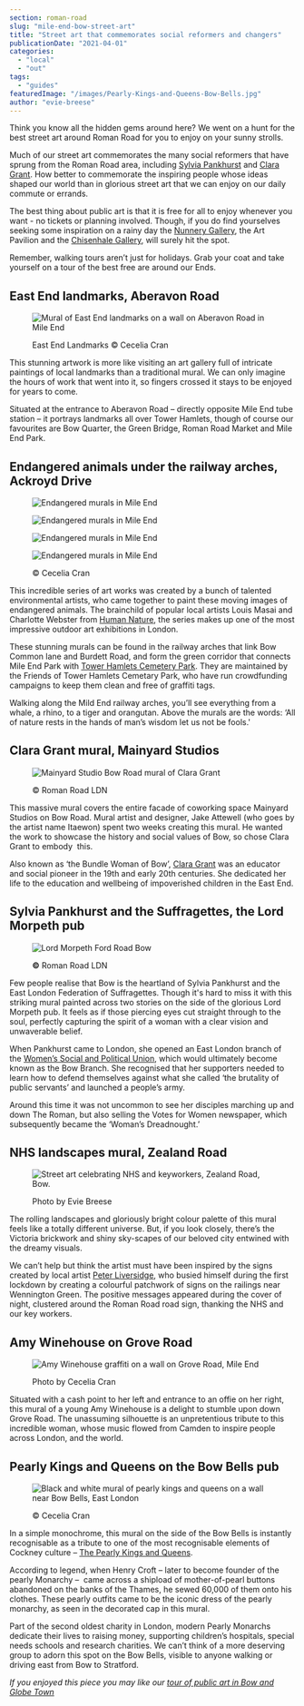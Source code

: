 ```yaml
---
section: roman-road
slug: "mile-end-bow-street-art"
title: "Street art that commemorates social reformers and changers"
publicationDate: "2021-04-01"
categories: 
  - "local"
  - "out"
tags: 
  - "guides"
featuredImage: "/images/Pearly-Kings-and-Queens-Bow-Bells.jpg"
author: "evie-breese"
---
```


Think you know all the hidden gems around here? We went on a hunt for the best street art around Roman Road for you to enjoy on your sunny strolls.

Much of our street art commemorates the many social reformers that have sprung from the Roman Road area, including [Sylvia Pankhurst](https://romanroadlondon.com/sylvia-pankhursts-east-london-toy-factory/) and [Clara Grant](https://romanroadlondon.com/clara-grant-bundle-woman-bow/). How better to commemorate the inspiring people whose ideas shaped our world than in glorious street art that we can enjoy on our daily commute or errands.

The best thing about public art is that it is free for all to enjoy whenever you want - no tickets or planning involved. Though, if you do find yourselves seeking some inspiration on a rainy day the [Nunnery Gallery](https://romanroadlondon.com/nunnery-gallery-bow/), the Art Pavilion and the [Chisenhale Gallery](https://romanroadlondon.com/chisenhale-art-place-bow/), will surely hit the spot. 

Remember, walking tours aren’t just for holidays. Grab your coat and take yourself on a tour of the best free are around our Ends. 

## East End landmarks, Aberavon Road

<figure>

![Mural of East End landmarks on a wall on Aberavon Road in Mile End](/images/Mural-of-the-East-End-Aberavon-Road-1-1024x813.jpg)

<figcaption>

East End Landmarks © Cecelia Cran

</figcaption>

</figure>

This stunning artwork is more like visiting an art gallery full of intricate paintings of local landmarks than a traditional mural. We can only imagine the hours of work that went into it, so fingers crossed it stays to be enjoyed for years to come. 

Situated at the entrance to Aberavon Road – directly opposite Mile End tube station – it portrays landmarks all over Tower Hamlets, though of course our favourites are Bow Quarter, the Green Bridge, Roman Road Market and Mile End Park. 

## Endangered animals under the railway arches, Ackroyd Drive

<figure>

![Endangered murals in Mile End](/images/Endangered-Murals-Mile-End-2-1024x683.jpg)

![Endangered murals in Mile End](/images/Endangered-Murals-Mile-End-3-1024x683.jpg)

![Endangered murals in Mile End](/images/Endangered-Murals-Mile-End-4-1024x683.jpg)

![Endangered murals in Mile End](/images/Endangered-Murals-Mile-End-1-1024x683.jpg)

<figcaption>

© Cecelia Cran

</figcaption>

</figure>

This incredible series of art works was created by a bunch of talented environmental artists, who came together to paint these moving images of endangered animals. The brainchild of popular local artists Louis Masai and Charlotte Webster from [Human Nature](https://www.humannatureshow.com/endangered13/), the series makes up one of the most impressive outdoor art exhibitions in London.

These stunning murals can be found in the railway arches that link Bow Common lane and Burdett Road, and form the green corridor that connects Mile End Park with [Tower Hamlets Cemetery Park](https://romanroadlondon.com/tower-hamlets-cemetery-park-mile-end/). They are maintained by the Friends of Tower Hamlets Cemetary Park, who have run crowdfunding campaigns to keep them clean and free of graffiti tags. 

Walking along the Mild End railway arches, you’ll see everything from a whale, a rhino, to a tiger and orangutan. Above the murals are the words: ‘All of nature rests in the hands of man’s wisdom let us not be fools.'

## Clara Grant mural, Mainyard Studios

<figure>

![Mainyard Studio Bow Road mural of Clara Grant](/images/Mainyard-Studios-Bow-mural-Clara-Grant-1024x683.jpg)

<figcaption>

© Roman Road LDN 

</figcaption>

</figure>

This massive mural covers the entire facade of coworking space Mainyard Studios on Bow Road. Mural artist and designer, Jake Attewell (who goes by the artist name Itaewon) spent two weeks creating this mural. He wanted the work to showcase the history and social values of Bow, so chose Clara Grant to embody  this.

Also known as ‘the Bundle Woman of Bow’, [Clara Grant](https://romanroadlondon.com/mainyard-studios-mural-clara-grant/) was an educator and social pioneer in the 19th and early 20th centuries. She dedicated her life to the education and wellbeing of impoverished children in the East End.

## Sylvia Pankhurst and the Suffragettes, the Lord Morpeth pub

<figure>

![Lord Morpeth Ford Road Bow](/images/Lord-Morpeth-Ford-Road-Bow-01-1024x683-1-1024x683.jpg)

<figcaption>

**©** Roman Road LDN

</figcaption>

</figure>

Few people realise that Bow is the heartland of Sylvia Pankhurst and the East London Federation of Suffragettes. Though it's hard to miss it with this striking mural painted across two stories on the side of the glorious Lord Morpeth pub. It feels as if those piercing eyes cut straight through to the soul, perfectly capturing the spirit of a woman with a clear vision and unwaverable belief. 

When Pankhurst came to London, she opened an East London branch of the [Women’s Social and Political Union](https://romanroadlondon.com/bows-suffragette-secrets-sylvia-pankhurst-east-end-suffrage/), which would ultimately become known as the Bow Branch. She recognised that her supporters needed to learn how to defend themselves against what she called ‘the brutality of public servants’ and launched a people’s army. 

Around this time it was not uncommon to see her disciples marching up and down The Roman, but also selling the Votes for Women newspaper, which subsequently became the ‘Woman’s Dreadnought.’

## NHS landscapes mural, Zealand Road

<figure>

![Street art celebrating NHS and keyworkers, Zealand Road, Bow.](/images/Street-art-Zealand-Road-Bow-1024x683.jpg)

<figcaption>

Photo by Evie Breese

</figcaption>

</figure>

The rolling landscapes and gloriously bright colour palette of this mural feels like a totally different universe. But, if you look closely, there’s the Victoria brickwork and shiny sky-scapes of our beloved city entwined with the dreamy visuals. 

We can’t help but think the artist must have been inspired by the signs created by local artist [Peter Liversidge](https://romanroadlondon.com/peter-liversidge-sign-paintings-nhs/), who busied himself during the first lockdown by creating a colourful patchwork of signs on the railings near Wennington Green. The positive messages appeared during the cover of night, clustered around the Roman Road road sign, thanking the NHS and our key workers.

## Amy Winehouse on Grove Road

<figure>

![Amy Winehouse graffiti on a wall on Grove Road, Mile End](/images/Amy-Winehouse-Grove-Road-979x1024.jpg)

<figcaption>

Photo by Cecelia Cran

</figcaption>

</figure>

Situated with a cash point to her left and entrance to an offie on her right, this mural of a young Amy Winehouse is a delight to stumble upon down Grove Road. The unassuming silhouette is an unpretentious tribute to this incredible woman, whose music flowed from Camden to inspire people across London, and the world.

## Pearly Kings and Queens on the Bow Bells pub

<figure>

![Black and white mural of pearly kings and queens on a wall near Bow Bells, East London](/images/Pearly-Kings-and-Queens-Bow-Bells-1024x768.jpg)

<figcaption>

© Cecelia Cran

</figcaption>

</figure>

In a simple monochrome, this mural on the side of the Bow Bells is instantly recognisable as a tribute to one of the most recognisable elements of Cockney culture – [The Pearly Kings and Queens](https://romanroadlondon.com/history-pearly-kings-queens/). 

According to legend, when Henry Croft – later to become founder of the pearly Monarchy –  came across a shipload of mother-of-pearl buttons abandoned on the banks of the Thames, he sewed 60,000 of them onto his clothes. These pearly outfits came to be the iconic dress of the pearly monarchy, as seen in the decorated cap in this mural. 

Part of the second oldest charity in London, modern Pearly Monarchs dedicate their lives to raising money, supporting children’s hospitals, special needs schools and research charities. We can’t think of a more deserving group to adorn this spot on the Bow Bells, visible to anyone walking or driving east from Bow to Stratford.

_If you enjoyed this piece you may like our [tour of public art in Bow and Globe Town](https://romanroadlondon.com/public-art-tour-bow-globe-town/)_
